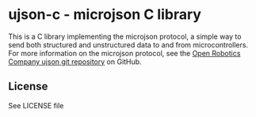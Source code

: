 ujson-c - microjson C library
=============================

This is a C library implementing the microjson protocol, a simple way to send both
structured and unstructured data to and from microcontrollers. For more information
on the microjson protocol, see the [Open Robotics Company ujson git repository](https://github.com/OpenRoboticsCompany/ujson) on GitHub.

License
-------

See LICENSE file
